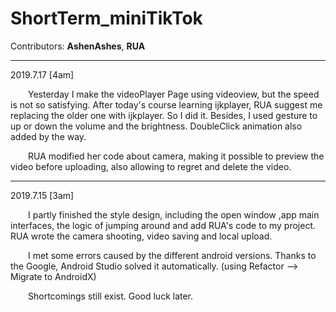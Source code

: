# ShortTerm_miniTikTok

Contributors: **AshenAshes**, **RUA**

---
2019.7.17 [4am]

&emsp;&emsp;Yesterday I make the videoPlayer Page using videoview, but the speed is not so satisfying. After today's course learning ijkplayer, RUA  suggest me replacing the older one with ijkplayer. So I did it. Besides, I used gesture to up or down the volume and the brightness. DoubleClick animation also added by the way.

&emsp;&emsp;RUA modified her code about camera, making it possible to preview the video before uploading, also allowing to regret and delete the video.

---
2019.7.15  [3am]

&emsp;&emsp;I partly finished the style design, including the open window ,app main interfaces, the logic of jumping around and add RUA's code to my project. RUA wrote the camera shooting, video saving and local upload. 

&emsp;&emsp;I met some errors caused by the different android versions. Thanks to the Google, Android Studio solved it automatically. (using Refactor --> Migrate to AndroidX) 

&emsp;&emsp;Shortcomings still exist. Good luck later.